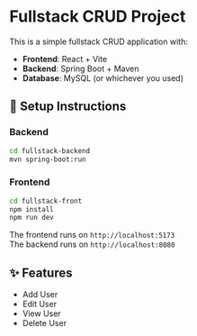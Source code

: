 # Fullstack CRUD Project

This is a simple fullstack CRUD application with:

- **Frontend**: React + Vite
- **Backend**: Spring Boot + Maven
- **Database**: MySQL (or whichever you used)

## 🚀 Setup Instructions

### Backend
```bash
cd fullstack-backend
mvn spring-boot:run
```

### Frontend
```bash
cd fullstack-front
npm install
npm run dev
```

The frontend runs on `http://localhost:5173`  
The backend runs on `http://localhost:8080`

## ✨ Features
- Add User
- Edit User
- View User
- Delete User
